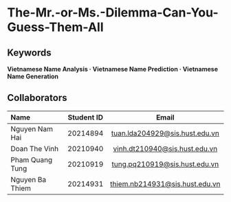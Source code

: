 # The-Mr.-or-Ms.-Dilemma-Can-You-Guess-Them-All

## Keywords
**Vietnamese Name Analysis · Vietnamese Name Prediction · Vietnamese Name Generation**

## Collaborators 
| Name                         | Student ID       | Email                                      |
| :---                         |    :----:        |          :---:                             |
| Nguyen Nam Hai              | 20214894         | tuan.lda204929@sis.hust.edu.vn            |
| Doan The Vinh             | 20210940         | vinh.dt210940@sis.hust.edu.vn            |
| Pham Quang Tung             | 20210919         | tung.pq210919@sis.hust.edu.vn|
| Nguyen Ba Thiem      | 20214931         | thiem.nb214931@sis.hust.edu.vn              |
